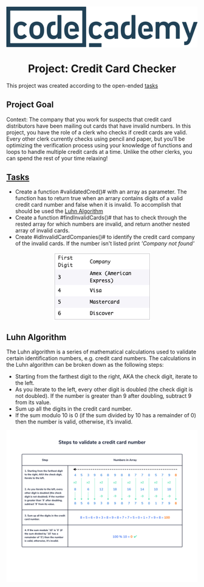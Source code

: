<p align="center">
  <img src="../codecademy.svg" align="center"/>
</p>

<h1 align="center">Project: Credit Card Checker</h1>

This project was created according to the open-ended [tasks](https://www.codecademy.com/paths/front-end-engineer-career-path/tracks/fecp-22-javascript-syntax-part-ii/modules/wdcp-22-credit-card-checker/projects/credit-card-checker)

##

## Project Goal
Context: The company that you work for suspects that credit card distributors have been mailing out cards that have invalid numbers. In this project, you have the role of a clerk who checks if credit cards are valid. Every other clerk currently checks using pencil and paper, but you’ll be optimizing the verification process using your knowledge of functions and loops to handle multiple credit cards at a time. Unlike the other clerks, you can spend the rest of your time relaxing!

## [Tasks](https://www.codecademy.com/paths/front-end-engineer-career-path/tracks/fecp-22-javascript-syntax-part-ii/modules/wdcp-22-credit-card-checker/projects/credit-card-checker)

- Create a function #validatedCred()# with an array as parameter. The function has to return true when an arrary contains digits of a valid credit card number and false when it is invalid. To accomplish that should be used the [Luhn Algorithm](#LuhnAlgorithm)
- Create a function #findInvalidCards()# that has to check through the rested array for which numbers are invalid, and return another nested array of invalid cards.
- Create #idInvalidCardCompanies()# to identify the credit card company of the invalid cards. If the number isn't listed print *'Company not found'*
<p align="center">
  <img src="CompanyDigit.png" align="center"/>
</p>

## <a name='LuhnAlgorithm'></a>Luhn Algorithm

The Luhn algorithm is a series of mathematical calculations used to validate certain identification numbers, e.g. credit card numbers. The calculations in the Luhn algorithm can be broken down as the following steps:
- Starting from the farthest digit to the right, AKA the check digit, iterate to the left.
- As you iterate to the left, every other digit is doubled (the check digit is not doubled). If the number is greater than 9 after doubling, subtract 9 from its value.
- Sum up all the digits in the credit card number.
- If the sum modulo 10 is 0 (if the sum divided by 10 has a remainder of 0) then the number is valid, otherwise, it’s invalid.
<p align="center">
  <img src="ccValidatorDiagram.svg" align="center"/>
</p>
